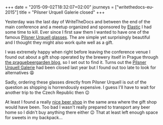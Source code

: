 +++
date = "2015-09-02T18:32:07+02:00"
journeys = ["writethedocs-eu-2015"]
title = "Pilsner Urquell Galerie closed"
+++

Yesterday was the last day of WriteTheDocs and between the end of the main
conference and a meetup organized and sponsored by
[Elastic](https://www.elastic.co/) I had some time to kill. Ever since I first
saw them I wanted to have one of the famous
[Pilsner Urquell glasses](http://eshop.prazdroj.cz/en/pilsner-urquell/The-new-Pilsner-Urquell-05-l-glass-30017685). The
are simple yet surprisingly beautiful and I thought they might also work quite
well as a gift.

I was extremely happy when right before leaving the conference venue I found out
about a gift shop operated by the brewery itself in Prague through
[the praguebeergarden blog](http://www.praguebeergarden.com/news/post/pilsner-urquell-shop-souvenirs),
so I set out to find it. Turns out the
[Pilsner Urquell Galerie](http://galerie.pilsner-urquell.cz/en/) had been closed
last year but I found out too late to look for alternatives 😩

Sadly, ordering these glasses directly from Pilsner Urquell is out of the
question as shipping is horrendously expensive. I guess I'll have to wait for
another trip to the Czech Republic then 😉

At least I found a really [nice beer shop](http://www.czechbeershop.com/) in the
same area where the gift shop would have been. Too bad I wasn't really prepared
to transport any beer home so I didn't buy anything there either 😉 That at least
left enough space for sweets in my backpack...

